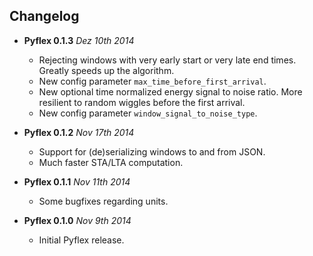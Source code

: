 Changelog
---------

* **Pyflex 0.1.3** *Dez 10th 2014*
    * Rejecting windows with very early start or very late end times. Greatly speeds up the algorithm.
    * New config parameter ``max_time_before_first_arrival``.
    * New optional time normalized energy signal to noise ratio. More resilient to random wiggles before the first arrival.
    * New config parameter ``window_signal_to_noise_type``.

* **Pyflex 0.1.2** *Nov 17th 2014*
    * Support for (de)serializing windows to and from JSON.
    * Much faster STA/LTA computation.

* **Pyflex 0.1.1** *Nov 11th 2014*
    * Some bugfixes regarding units.

* **Pyflex 0.1.0** *Nov 9th 2014*
    * Initial Pyflex release.
